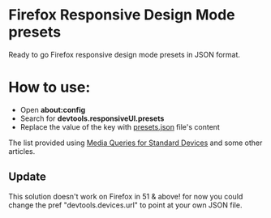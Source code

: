 # Firefox Responsive Design Mode presets
Ready to go Firefox responsive design mode presets in JSON format.

# How to use:
- Open __about:config__
- Search for __devtools.responsiveUI.presets__
- Replace the value of the key with [presets.json](https://github.com/dehghani-mehdi/firefox-responsive-design-mode-presets/blob/master/presets.json) file's content


The list provided using [Media Queries for Standard Devices](https://css-tricks.com/snippets/css/media-queries-for-standard-devices/) and some other articles.

## Update
This solution doesn't work on Firefox in 51 & above! for now you could change the pref "devtools.devices.url" to point at your own JSON file.
